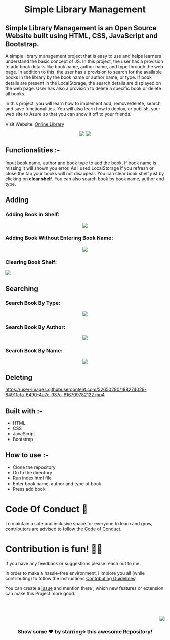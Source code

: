 <div align="center">
<h1> Simple Library Management </h1>
</div>

## Simple Library Management is an Open Source Website built using HTML, CSS, JavaScript and Bootstrap.

A simple library management project that is easy to use and helps learners understand the basic concept of JS. In this project, the user has a provision to add book details like book name, author name, and type through the web page. In addition to this, the user has a provision to search for the available books in the library by the book name or author name, or type. If book details are present in the LocalStorage, the search details are displayed on the web page. User has also a provision to delete a specific book or delete all books. 

In this project, you will learn how to implement add, remove/delete, search, and save functionalities. You will also learn how to deploy, or publish, your web site to Azure so that you can show it off to your friends.

Visit Website: [Online Library](https://delightful-coast-00b51a700.1.azurestaticapps.net/)

<p align="center">
<img src="https://user-images.githubusercontent.com/52650290/167833386-ec9951a2-fe1f-4c9b-88c9-2b7fe1ef6009.png">
<img src="https://user-images.githubusercontent.com/52650290/188079131-55a6a070-506e-4330-8f19-15f36791061c.png">
</p>  

## Functionalities :-
Input book name, author and book type to add the book. If book name is missing it will shown you error. As I used LocalStorage if you refresh or close the tab your books will not disappear. You can clear book shelf just by clicking on **clear shelf**. You can also search book by book name, author and type.

## Adding 

### Adding Book in Shelf:


<p align="center">
<img src="https://user-images.githubusercontent.com/52650290/188079934-cbcfd033-92b5-47f8-981e-901666bff3f1.png">
</p>

### Adding Book Without Entering Book Name:

<p align="center">
<img src="https://user-images.githubusercontent.com/52650290/167834120-d1dae43f-ab4c-46da-9f8f-fb688eed67b2.png">
</p>

### Clearing Book Shelf:

<img src="https://user-images.githubusercontent.com/52650290/188079635-6a75b0bc-d009-4f93-b2a2-9600286135ff.png">
</p>

## Searching

### Search Book By Type:
<p align="center">
<img src="https://user-images.githubusercontent.com/52650290/188080738-190d7032-7494-4d38-94aa-f9ab45b091e3.png">
</p>

### Search Book By Author: 
<p align="center">
<img src="https://user-images.githubusercontent.com/52650290/188081091-dafe73b6-6166-4ba7-9348-073b00c8b816.png">
</p>

### Search Book By Name:
<p align="center">
<img src="https://user-images.githubusercontent.com/52650290/188081402-3973c542-cfac-496e-89a9-690cdb90f779.png">
</p>

## Deleting

https://user-images.githubusercontent.com/52650290/188274029-84911cfa-6490-4a7e-937c-816709782122.mp4


## Built with :-
- HTML
- CSS
- JavaScript
- Bootstrap 

## How to use :-
- Clone the repository
- Go to the directory
- Run index.html file
- Enter book name, author and type of book 
- Press add book

# Code Of Conduct 📜

To maintain a safe and inclusive space for everyone to learn and grow, contributors are advised to follow the [Code of Conduct](https://github.com/samipak458/Simple-Library-Managment/blob/main/CODE_OF_CONDUCT.md).

# Contribution is fun! ✌🏼

If you have any feedback or suggestions please reach out to me.  

In order to make a hassle-free environment, I implore you all (while contributing) to follow the instructions [Contributing Guidelines](https://github.com/samipak458/Simple-Library-Managment/blob/main/CONTRIBUTING.md)!

You can create a <a href="https://github.com/samipak458/Simple-Library-Managment/issues">issue</a> and mention there , which new features or extension can make this Project more good.


<!-- ------------------------------------------------------------------------------------------------------------------------------------------------------------------ -->

<br>
  
<br>

<p align="right"><a href="#top"><img src="https://img.shields.io/badge/-Back%20to%20Top-red?style=for-the-badge" /></a></p>

<div align="center">

### Show some ❤️ by starring⭐ this awesome Repository!

</div>
  
  
<div id="Bottom"></div>

